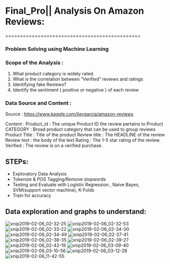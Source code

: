 # Final_Pro|| Analysis On Amazon Reviews:
==============================================
### Problem Solving using Machine Learning

### Scope of the Analysis :

1. What product category is widely rated.
2. What is the correlation between “Verified” reviews and ratings 
3. Identifying fake Reviews?
4. Identify the sentiment ( positive or negative ) of each review

### Data Source and Content :

Source :  https://www.kaggle.com/lievgarcia/amazon-reviews

Content : 
Product_id             : The unique Product ID the review pertains to
Product CATEGORY : Broad product category that can be used to group reviews 
Product Title         : Title of the product
Review title            : The HEADLINE of the review
Review text             :  the body of the text 
Rating                      : The 1-5 star rating of the review.
Verified                   : The review is on a verified purchase.

STEPs:
-------
* Exploratory Data Analysis
* Tokenize & POS Tagging/Remove stopwords
* Testing and Evaluate with Logistic Regression , Naive Bayes, SVM(support vector machine), K-Folds
* Train for accuracy

Data exploration and graphs to understand:
------------------------------------------

![xnip2019-02-06_02-32-25](https://user-images.githubusercontent.com/41707119/52384805-04081e00-2a4d-11e9-8234-f70b41a992c8.jpg)
![xnip2019-02-06_02-32-53](https://user-images.githubusercontent.com/41707119/52384806-04081e00-2a4d-11e9-9702-d8c60e86ce22.jpg)
![xnip2019-02-06_02-33-22](https://user-images.githubusercontent.com/41707119/52384807-04081e00-2a4d-11e9-9fb3-b8e6503445d4.jpg)
![xnip2019-02-06_02-34-00](https://user-images.githubusercontent.com/41707119/52384808-04081e00-2a4d-11e9-8b42-d43b3d4e98e2.jpg)
![xnip2019-02-06_02-34-49](https://user-images.githubusercontent.com/41707119/52384809-04081e00-2a4d-11e9-84b4-6f0352e58e48.jpg)
![xnip2019-02-06_02-37-41](https://user-images.githubusercontent.com/41707119/52384811-04081e00-2a4d-11e9-879e-1977bde0ac13.jpg)
![xnip2019-02-06_02-38-35](https://user-images.githubusercontent.com/41707119/52384812-04081e00-2a4d-11e9-911a-0f86ca6430e7.jpg)
![xnip2019-02-06_02-39-27](https://user-images.githubusercontent.com/41707119/52384813-04a0b480-2a4d-11e9-8702-303f6f172bc2.jpg)
![xnip2019-02-06_02-42-19](https://user-images.githubusercontent.com/41707119/52384814-04a0b480-2a4d-11e9-9ae9-cb790cc65a28.jpg)
![xnip2019-02-06_03-09-40](https://user-images.githubusercontent.com/41707119/52384815-04a0b480-2a4d-11e9-9edd-a3110cce8f97.jpg)
![xnip2019-02-06_03-10-56](https://user-images.githubusercontent.com/41707119/52384816-04a0b480-2a4d-11e9-9959-a3dd2395ab83.jpg)
![xnip2019-02-06_03-12-28](https://user-images.githubusercontent.com/41707119/52384817-04a0b480-2a4d-11e9-9f24-152a7aab5e25.jpg)
![xnip2019-02-06_11-42-55](https://user-images.githubusercontent.com/41707119/52384818-04a0b480-2a4d-11e9-9b15-0e9c1ccb64cd.jpg)

